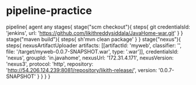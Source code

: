 # pipeline-practice

pipeline{
    agent any
    stages{
        stage("scm checkout"){
            steps{
                git credentialsId: 'jenkins', url: 'https://github.com/likithreddysiddala/JavaHome-war.git'
            }
        }
        stage("maven build"){
            steps{
                sh'mvn clean package'
            }
        }
        stage("nexus"){
            steps{
               nexusArtifactUploader artifacts: [[artifactId: 'myweb', classifier: '', file: '/target/myweb-0.0.7-SNAPSHOT.war', type: '.war']], 
               credentialsId: 'nexus', groupId: 'in.javahome', nexusUrl: '172.31.4.171', nexusVersion: 'nexus3', protocol:                                                                        'http', repository: 'http://54.206.124.239:8081/repository/likith-release/', version: '0.0.7-SNAPSHOT' 
            }
        }
    }
}
